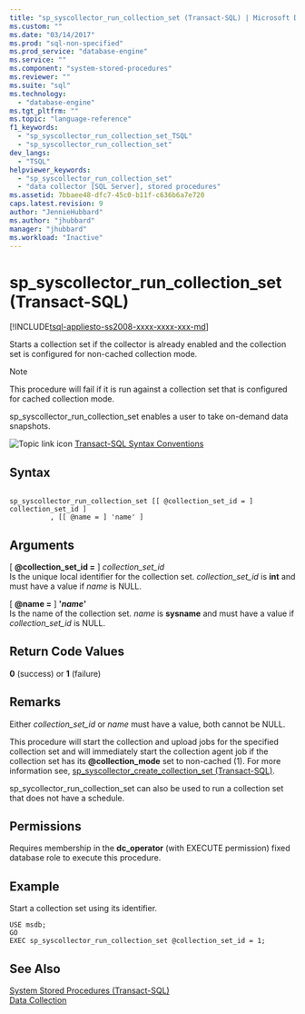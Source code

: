 ```yaml
---
title: "sp_syscollector_run_collection_set (Transact-SQL) | Microsoft Docs"
ms.custom: ""
ms.date: "03/14/2017"
ms.prod: "sql-non-specified"
ms.prod_service: "database-engine"
ms.service: ""
ms.component: "system-stored-procedures"
ms.reviewer: ""
ms.suite: "sql"
ms.technology: 
  - "database-engine"
ms.tgt_pltfrm: ""
ms.topic: "language-reference"
f1_keywords: 
  - "sp_syscollector_run_collection_set_TSQL"
  - "sp_syscollector_run_collection_set"
dev_langs: 
  - "TSQL"
helpviewer_keywords: 
  - "sp_syscollector_run_collection_set"
  - "data collector [SQL Server], stored procedures"
ms.assetid: 7bbaee48-dfc7-45c0-b11f-c636b6a7e720
caps.latest.revision: 9
author: "JennieHubbard"
ms.author: "jhubbard"
manager: "jhubbard"
ms.workload: "Inactive"
---
```

# sp_syscollector_run_collection_set (Transact-SQL)
[!INCLUDE[tsql-appliesto-ss2008-xxxx-xxxx-xxx-md](../../includes/tsql-appliesto-ss2008-xxxx-xxxx-xxx-md.md)]

  Starts a collection set if the collector is already enabled and the collection set is configured for non-cached collection mode.  
  
> [!NOTE]  
>  This procedure will fail if it is run against a collection set that is configured for cached collection mode.  
  
 sp_syscollector_run_collection_set enables a user to take on-demand data snapshots.  
  
 ![Topic link icon](../../database-engine/configure-windows/media/topic-link.gif "Topic link icon") [Transact-SQL Syntax Conventions](../../t-sql/language-elements/transact-sql-syntax-conventions-transact-sql.md)  
  
## Syntax  
  
```  
  
sp_syscollector_run_collection_set [[ @collection_set_id = ] collection_set_id ]  
          , [[ @name = ] 'name' ]   
```  
  
## Arguments  
 [ **@collection_set_id =** ] *collection_set_id*  
 Is the unique local identifier for the collection set. *collection_set_id* is **int** and must have a value if *name* is NULL.  
  
 [ **@name =** ] **'***name***'**  
 Is the name of the collection set. *name* is **sysname** and must have a value if *collection_set_id* is NULL.  
  
## Return Code Values  
 **0** (success) or **1** (failure)  
  
## Remarks  
 Either *collection_set_id* or *name* must have a value, both cannot be NULL.  
  
 This procedure will start the collection and upload jobs for the specified collection set and will immediately start the collection agent job if the collection set has its **@collection_mode** set to non-cached (1). For more information see, [sp_syscollector_create_collection_set &#40;Transact-SQL&#41;](../../relational-databases/system-stored-procedures/sp-syscollector-create-collection-set-transact-sql.md).  
  
 sp_sycollector_run_collection_set can also be used to run a collection set that does not have a schedule.  
  
## Permissions  
 Requires membership in the **dc_operator** (with EXECUTE permission) fixed database role to execute this procedure.  
  
## Example  
 Start a collection set using its identifier.  
  
```  
USE msdb;  
GO  
EXEC sp_syscollector_run_collection_set @collection_set_id = 1;  
```  
  
## See Also  
 [System Stored Procedures &#40;Transact-SQL&#41;](../../relational-databases/system-stored-procedures/system-stored-procedures-transact-sql.md)   
 [Data Collection](../../relational-databases/data-collection/data-collection.md)  
  
  
